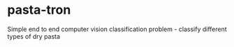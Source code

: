 # pasta-tron
Simple end to end computer vision classification problem - classify different types of dry pasta
